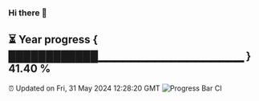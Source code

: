 ### Hi there 👋
⏳ Year progress { ████████████▁▁▁▁▁▁▁▁▁▁▁▁▁▁▁▁▁▁ } 41.40 %
---
⏰ Updated on Fri, 31 May 2024 12:28:20 GMT
![Progress Bar CI](https://github.com/liununu/liununu/workflows/Progress%20Bar%20CI/badge.svg)
